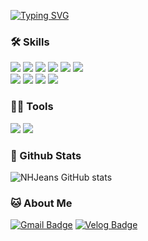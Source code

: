 [![Typing SVG](https://readme-typing-svg.demolab.com?font=Fira+Code&weight=600&size=30&pause=1000&random=false&width=435&lines=Hi+Welcome%2C+I'm+HYEONJAE+NAM+%F0%9F%91%8B)](https://git.io/typing-svg)

### 🛠️ Skills

<img src="https://img.shields.io/badge/HTML5-E34F26?style=for-the-badge&logo=html5&logoColor=white"/> <img src="https://img.shields.io/badge/css3-1572B6?style=for-the-badge&logo=css3&logoColor=white"/> <img src="https://img.shields.io/badge/JavaScript-F7DF1E?style=for-the-badge&logo=JavaScript&logoColor=white"/> <img src="https://img.shields.io/badge/TypeScript-3178C6?style=for-the-badge&logo=TypeScript&logoColor=white"/> <img src="https://img.shields.io/badge/react-61DAFB?style=for-the-badge&logo=react&logoColor=white"/> <img src="https://img.shields.io/badge/next.js-000000?style=for-the-badge&logo=nextdotjs&logoColor=white"/><br> 
<img src="https://img.shields.io/badge/nodejs-5FA04E?style=for-the-badge&logo=nodedotjs&logoColor=white"/> <img src="https://img.shields.io/badge/nestjs-E0234E?style=for-the-badge&logo=nestjs&logoColor=white"/> <img src="https://img.shields.io/badge/MySQL-4479A1?style=for-the-badge&logo=MySQL&logoColor=white"/> <img src="https://img.shields.io/badge/mongodb-47A248?style=for-the-badge&logo=mongodb&logoColor=white"/> 
                                                                                             
### 💪🏼 Tools

<img src="https://img.shields.io/badge/Visual Studio Code-007ACC?style=for-the-badge&logo=Visual Studio Code&logoColor=white"/> <img src="https://img.shields.io/badge/GitHub-181717?style=for-the-badge&logo=GitHub&logoColor=white"/>

### 🔋 Github Stats

![NHJeans GitHub stats](https://github-readme-stats.vercel.app/api?username=NHJeans&show_icons=true&theme=radical)

### 🐱 About Me

[![Gmail Badge](https://img.shields.io/badge/Gmail-d14836?style=flat-square&logo=Gmail&logoColor=white&link=mailto:guswo1013@gmail.com)](guswo1013@gmail.com)
[![Velog Badge](https://img.shields.io/badge/Velog-20C997?style=flat-square&logo=Velog&logoColor=white&link=https://velog.io/@guswo1013)](https://velog.io/@guswo1013)
